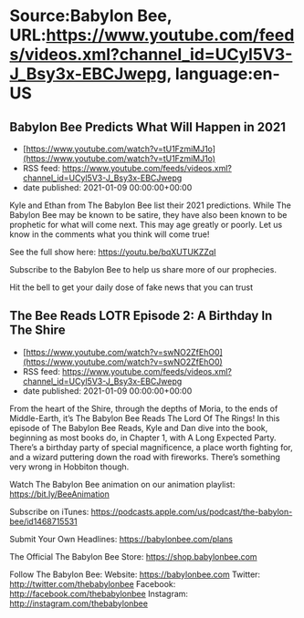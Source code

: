 # Source:Babylon Bee, URL:https://www.youtube.com/feeds/videos.xml?channel_id=UCyl5V3-J_Bsy3x-EBCJwepg, language:en-US

## Babylon Bee Predicts What Will Happen in 2021
 - [https://www.youtube.com/watch?v=tU1FzmiMJ1o](https://www.youtube.com/watch?v=tU1FzmiMJ1o)
 - RSS feed: https://www.youtube.com/feeds/videos.xml?channel_id=UCyl5V3-J_Bsy3x-EBCJwepg
 - date published: 2021-01-09 00:00:00+00:00

Kyle and Ethan from The Babylon Bee list their 2021 predictions. While The Babylon Bee may be known to be satire, they have also been known to be prophetic for what will come next. This may age greatly or poorly. Let us know in the comments what you think will come true!

See the full show here:
https://youtu.be/bqXUTUKZZqI

Subscribe to the Babylon Bee to help us share more of our prophecies. 

Hit the bell to get your daily dose of fake news that you can trust

## The Bee Reads LOTR Episode 2: A Birthday In The Shire
 - [https://www.youtube.com/watch?v=swNO2ZfEhO0](https://www.youtube.com/watch?v=swNO2ZfEhO0)
 - RSS feed: https://www.youtube.com/feeds/videos.xml?channel_id=UCyl5V3-J_Bsy3x-EBCJwepg
 - date published: 2021-01-09 00:00:00+00:00

From the heart of the Shire, through the depths of Moria, to the ends of Middle-Earth, it’s The Babylon Bee Reads The Lord Of The Rings! In this episode of The Babylon Bee Reads, Kyle and Dan dive into the book, beginning as most books do, in Chapter 1, with A Long Expected Party. There’s a birthday party of special magnificence, a place worth fighting for, and a wizard puttering down the road with fireworks. There’s something very wrong in Hobbiton though.

Watch The Babylon Bee animation on our animation playlist: https://bit.ly/BeeAnimation  

Subscribe on iTunes: https://podcasts.apple.com/us/podcast/the-babylon-bee/id1468715531

Submit Your Own Headlines: https://babylonbee.com/plans

The Official The Babylon Bee Store: https://shop.babylonbee.com

Follow The Babylon Bee:
Website: https://babylonbee.com
Twitter: http://twitter.com/thebabylonbee
Facebook: http://facebook.com/thebabylonbee
Instagram: http://instagram.com/thebabylonbee

